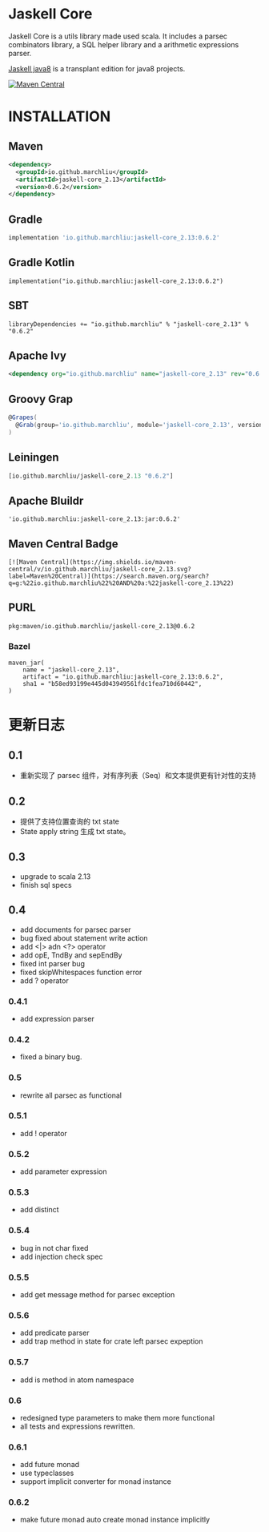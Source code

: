 # Jaskell Core

Jaskell Core is a utils library made used scala. It includes a parsec combinators 
library, a SQL helper library and a arithmetic expressions parser.

[Jaskell java8](http://github.com/MarchLiu/jaskell-java8) is a transplant edition for java8 projects.

[![Maven Central](https://img.shields.io/maven-central/v/io.github.marchliu/jaskell-core_2.13.svg?label=Maven%20Central)](https://search.maven.org/search?q=g:%22io.github.marchliu%22%20AND%20a:%22jaskell-core_2.13%22)

# INSTALLATION

## Maven

```xml
<dependency>
  <groupId>io.github.marchliu</groupId>
  <artifactId>jaskell-core_2.13</artifactId>
  <version>0.6.2</version>
</dependency>
```

## Gradle

```groovy
implementation 'io.github.marchliu:jaskell-core_2.13:0.6.2'
```

## Gradle Kotlin

```
implementation("io.github.marchliu:jaskell-core_2.13:0.6.2")
```

## SBT

```sbtshell
libraryDependencies += "io.github.marchliu" % "jaskell-core_2.13" % "0.6.2"
```

## Apache Ivy

```xml
<dependency org="io.github.marchliu" name="jaskell-core_2.13" rev="0.6.2" />
```

## Groovy Grap

```groovy
@Grapes(
  @Grab(group='io.github.marchliu', module='jaskell-core_2.13', version='0.6.2')
)
```

## Leiningen

```clojure
[io.github.marchliu/jaskell-core_2.13 "0.6.2"]
```

## Apache Bluildr

```
'io.github.marchliu:jaskell-core_2.13:jar:0.6.2'
```

## Maven Central Badge

```
[![Maven Central](https://img.shields.io/maven-central/v/io.github.marchliu/jaskell-core_2.13.svg?label=Maven%20Central)](https://search.maven.org/search?q=g:%22io.github.marchliu%22%20AND%20a:%22jaskell-core_2.13%22)
```

## PURL

```
pkg:maven/io.github.marchliu/jaskell-core_2.13@0.6.2
```

### Bazel

```
maven_jar(
    name = "jaskell-core_2.13",
    artifact = "io.github.marchliu:jaskell-core_2.13:0.6.2",
    sha1 = "b58ed93199e445d043949561fdc1fea710d60442",
)
```


# 更新日志

## 0.1

 - 重新实现了 parsec 组件，对有序列表（Seq）和文本提供更有针对性的支持
 
## 0.2

 - 提供了支持位置查询的 txt state
 - State apply string 生成 txt state。
 
## 0.3

 - upgrade to scala 2.13
 - finish sql specs

## 0.4
 
 - add documents for parsec parser
 - bug fixed about statement write action 
 - add <|> adn <?> operator
 - add opE, TndBy and sepEndBy
 - fixed int parser bug
 - fixed skipWhitespaces function error
 - add ? operator
 
### 0.4.1

 - add expression parser

### 0.4.2
 
 - fixed a binary bug.
 
### 0.5

 - rewrite all parsec as functional

### 0.5.1
 
 - add ! operator
 
### 0.5.2

 - add parameter expression

### 0.5.3

 - add distinct
 
### 0.5.4

 - bug in not char fixed
 - add injection check spec 
 
### 0.5.5

 - add get message method for parsec exception
 
### 0.5.6

 - add predicate parser
 - add trap method in state for crate left parsec expeption
 
 ### 0.5.7
  
  - add is method in atom namespace
  
### 0.6

 - redesigned type parameters to make them more functional
 - all tests and expressions rewritten. 

### 0.6.1

 - add future monad
 - use typeclasses
 - support implicit converter for monad instance

### 0.6.2
 
 - make future monad auto create monad instance implicitly
